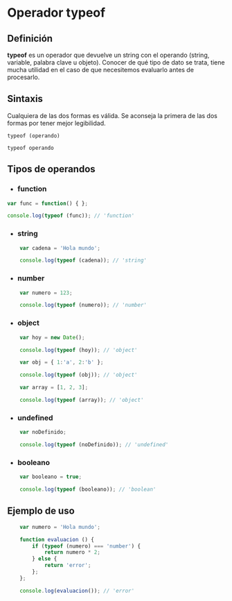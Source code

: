 # Operador **typeof**

## Definición

**typeof** es un operador que devuelve un string con el operando (string, variable, palabra clave u objeto). Conocer de qué tipo de dato se trata, tiene mucha utilidad en el caso de que necesitemos evaluarlo antes de procesarlo.

## Sintaxis

Cualquiera de las dos formas es válida. Se aconseja la primera de las dos formas por tener mejor legibilidad.

```typeof (operando)```

```typeof operando```

## Tipos de operandos

- ### **function**

```js
var func = function() { };

console.log(typeof (func)); // 'function'
```

- ### **string**

```js
    var cadena = 'Hola mundo';

    console.log(typeof (cadena)); // 'string'
```

- ### **number**

```js
    var numero = 123;

    console.log(typeof (numero)); // 'number'
```

- ### **object**

```js
    var hoy = new Date();

    console.log(typeof (hoy)); // 'object'

    var obj = { 1:'a', 2:'b' };

    console.log(typeof (obj)); // 'object'

    var array = [1, 2, 3];

    console.log(typeof (array)); // 'object'
```

- ### **undefined**

```js
    var noDefinido;

    console.log(typeof (noDefinido)); // 'undefined'
```

- ### **booleano**

```js
    var booleano = true;

    console.log(typeof (booleano)); // 'boolean'
```

## Ejemplo de uso

```js
    var numero = 'Hola mundo';

    function evaluacion () {
        if (typeof (numero) === 'number') {
            return numero * 2;
        } else {
            return 'error';
        };
    };

    console.log(evaluacion()); // 'error'
```

